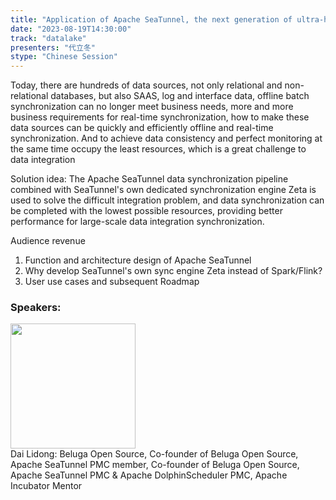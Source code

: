 ```yaml
---
title: "Application of Apache SeaTunnel, the next generation of ultra-high performance big data integration tool, in the data lake scenario"
date: "2023-08-19T14:30:00" 
track: "datalake"
presenters: "代立冬"
stype: "Chinese Session"
---
```

Today, there are hundreds of data sources, not only relational and non-relational databases, but also SAAS, log and interface data, offline batch synchronization can no longer meet business needs, more and more business requirements for real-time synchronization, how to make these data sources can be quickly and efficiently offline and real-time synchronization. And to achieve data consistency and perfect monitoring at the same time occupy the least resources, which is a great challenge to data integration

Solution idea:
The Apache SeaTunnel data synchronization pipeline combined with SeaTunnel's own dedicated synchronization engine Zeta is used to solve the difficult integration problem, and data synchronization can be completed with the lowest possible resources, providing better performance for large-scale data integration synchronization.


Audience revenue
1. Function and architecture design of Apache SeaTunnel
2. Why develop SeaTunnel's own sync engine Zeta instead of Spark/Flink?
3. User use cases and subsequent Roadmap
 ### Speakers: 
 <img src="https://img.bagevent.com/resource/20230614/2039271301016.png" width="200" /><br>Dai Lidong: Beluga Open Source, Co-founder of Beluga Open Source, Apache SeaTunnel PMC member, Co-founder of Beluga Open Source, Apache SeaTunnel PMC & Apache DolphinScheduler PMC, Apache Incubator Mentor
 <br><br>